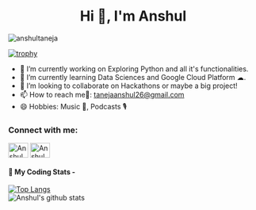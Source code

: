 <h1 align="center">Hi 👋, I'm Anshul</h1>

<p align="left"> <img src="https://komarev.com/ghpvc/?username=anshultaneja&label=Profile%20views&color=0e75b6&style=flat" alt="anshultaneja" /> </p>

[![trophy](https://github-profile-trophy.vercel.app/?username=anshultaneja&theme=onedark&title=Stars,Followers,Commit,Repositories)](https://github.com/ryo-ma/github-profile-trophy)

- 🔭 I’m currently working on Exploring Python and all it's functionalities.
- 🌱 I’m currently learning Data Sciences and Google Cloud Platform ☁.
- 👯 I’m looking to collaborate on Hackathons or maybe a big project!
- 📫 How to reach me📧: tanejaanshul26@gmail.com
- 😄 Hobbies: Music 🎵, Podcasts 🎙

<h3 align="left">Connect with me:</h3>
<p align="left">
<a href="https://www.linkedin.com/in/anshul-1493a3145/" target="blank"><img align="center" src="https://cdn.jsdelivr.net/npm/simple-icons@3.0.1/icons/linkedin.svg" alt="Anshul" height="30" width="40" /></a>
 <a href="mailTo:tanejaanshul26@gmail.com" target="blank"><img align="center" src="https://cdn.jsdelivr.net/npm/simple-icons@3.0.1/icons/gmail.svg" alt="Anshul" height="30" width="40" /></a>

#### 🚀 My Coding Stats -
[![Top Langs](https://github-readme-stats.vercel.app/api/top-langs/?username=anshultaneja&layout=compact&hide=jupyter%20notebook,html&langs_count=8&theme=dark)](https://github.com/anshultaneja/github-readme-stats)
<br>
![Anshul's github stats](https://github-readme-stats.vercel.app/api?username=anshultaneja&show_icons=true&count_private=true&hide=contribs,prs,issues&theme=radical)


